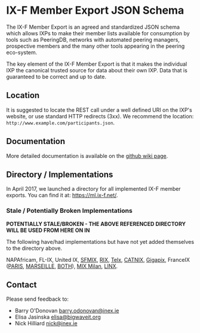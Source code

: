 IX-F Member Export JSON Schema
================================

The IX-F Member Export is an agreed and standardized JSON schema which allows IXPs to make their member lists available for consumption by tools such as PeeringDB, networks with automated peering managers, prospective members and the many other tools appearing in the peering eco-system.

The key element of the IX-F Member Export is that it makes the individual IXP the canonical trusted source for data about their own IXP. Data that is guaranteed to be correct and up to date.


## Location

It is suggested to locate the REST call under a well defined URI on the IXP's website, or use standard HTTP redirects (3xx). We recommend the location: `http://www.example.com/participants.json`.

## Documentation

More detailed documentation is available on the [github wiki page](https://github.com/euro-ix/json-schemas/wiki).

## Directory / Implementations

In April 2017, we launched a directory for all implemented IX-F member exports. You can find it at: https://ml.ix-f.net/.

### Stale / Potentially Broken Implementations 

**POTENTIALLY STALE/BROKEN - THE ABOVE REFERENCED DIRECTORY WILL BE USED FROM HERE ON IN**

The following have/had implementations but have not yet added themselves to the directory above.

NAPAfricam, FL-IX, United IX, [SFMIX](http://sfmix.org/participants.json), [RIX](http://rix.is/participants.json), [Telx](https://tie.telx.com/stats/members.json), [CATNIX](http://www.catnix.net/participants.json), [Gigapix](http://square.gigapix.pt/participants.json), FranceIX ([PARIS](https://www.franceix.net/api/members/list/json?location=PAR), [MARSEILLE](https://www.franceix.net/api/members/list/json?location=MRS), [BOTH](https://www.franceix.net/api/members/list/json)), [MIX Milan](http://www.mix-it.net/participants.json), [LINX](https://www.linx.net/members.json).

## Contact

Please send feedback to:

* Barry O'Donovan <barry.odonovan@inex.ie>
* Elisa Jasinska <elisa@bigwaveit.org>
* Nick Hilliard <nick@inex.ie>
